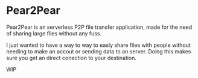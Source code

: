 # Pear2Pear
Pear2Pear is an serverless P2P file transfer application, made for the need of sharing large files without any fuss.

I just wanted to have a way to way to easly share files with people without needing to make an accout or sending data to an server.
Doing this makes sure you get an direct conection to your destination. 

WIP
